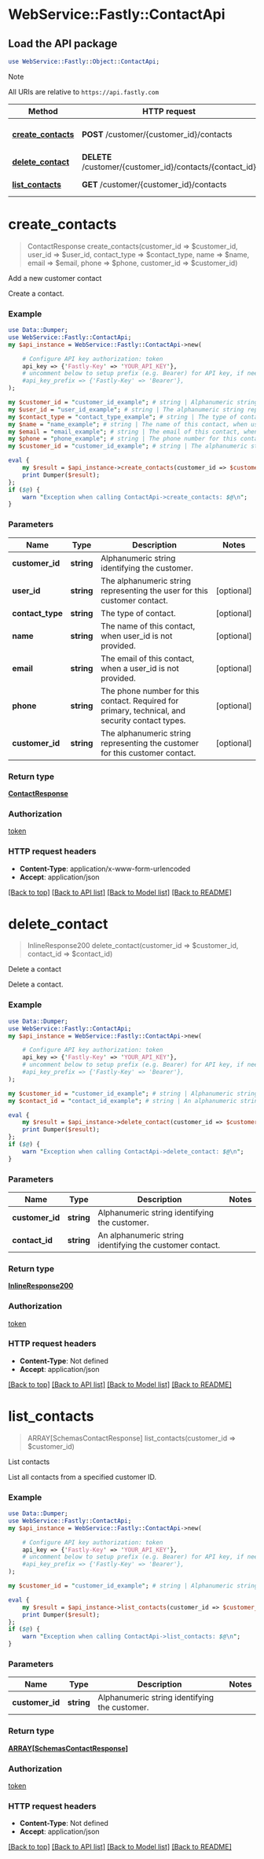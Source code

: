 # WebService::Fastly::ContactApi

## Load the API package
```perl
use WebService::Fastly::Object::ContactApi;
```

> [!NOTE]
> All URIs are relative to `https://api.fastly.com`

Method | HTTP request | Description
------ | ------------ | -----------
[**create_contacts**](ContactApi.md#create_contacts) | **POST** /customer/{customer_id}/contacts | Add a new customer contact
[**delete_contact**](ContactApi.md#delete_contact) | **DELETE** /customer/{customer_id}/contacts/{contact_id} | Delete a contact
[**list_contacts**](ContactApi.md#list_contacts) | **GET** /customer/{customer_id}/contacts | List contacts


# **create_contacts**
> ContactResponse create_contacts(customer_id => $customer_id, user_id => $user_id, contact_type => $contact_type, name => $name, email => $email, phone => $phone, customer_id => $customer_id)

Add a new customer contact

Create a contact.

### Example
```perl
use Data::Dumper;
use WebService::Fastly::ContactApi;
my $api_instance = WebService::Fastly::ContactApi->new(

    # Configure API key authorization: token
    api_key => {'Fastly-Key' => 'YOUR_API_KEY'},
    # uncomment below to setup prefix (e.g. Bearer) for API key, if needed
    #api_key_prefix => {'Fastly-Key' => 'Bearer'},
);

my $customer_id = "customer_id_example"; # string | Alphanumeric string identifying the customer.
my $user_id = "user_id_example"; # string | The alphanumeric string representing the user for this customer contact.
my $contact_type = "contact_type_example"; # string | The type of contact.
my $name = "name_example"; # string | The name of this contact, when user_id is not provided.
my $email = "email_example"; # string | The email of this contact, when a user_id is not provided.
my $phone = "phone_example"; # string | The phone number for this contact. Required for primary, technical, and security contact types.
my $customer_id = "customer_id_example"; # string | The alphanumeric string representing the customer for this customer contact.

eval {
    my $result = $api_instance->create_contacts(customer_id => $customer_id, user_id => $user_id, contact_type => $contact_type, name => $name, email => $email, phone => $phone, customer_id => $customer_id);
    print Dumper($result);
};
if ($@) {
    warn "Exception when calling ContactApi->create_contacts: $@\n";
}
```

### Parameters

Name | Type | Description  | Notes
------------- | ------------- | ------------- | -------------
 **customer_id** | **string**| Alphanumeric string identifying the customer. | 
 **user_id** | **string**| The alphanumeric string representing the user for this customer contact. | [optional] 
 **contact_type** | **string**| The type of contact. | [optional] 
 **name** | **string**| The name of this contact, when user_id is not provided. | [optional] 
 **email** | **string**| The email of this contact, when a user_id is not provided. | [optional] 
 **phone** | **string**| The phone number for this contact. Required for primary, technical, and security contact types. | [optional] 
 **customer_id** | **string**| The alphanumeric string representing the customer for this customer contact. | [optional] 

### Return type

[**ContactResponse**](ContactResponse.md)

### Authorization

[token](../README.md#token)

### HTTP request headers

 - **Content-Type**: application/x-www-form-urlencoded
 - **Accept**: application/json

[[Back to top]](#) [[Back to API list]](../README.md#documentation-for-api-endpoints) [[Back to Model list]](../README.md#documentation-for-models) [[Back to README]](../README.md)

# **delete_contact**
> InlineResponse200 delete_contact(customer_id => $customer_id, contact_id => $contact_id)

Delete a contact

Delete a contact.

### Example
```perl
use Data::Dumper;
use WebService::Fastly::ContactApi;
my $api_instance = WebService::Fastly::ContactApi->new(

    # Configure API key authorization: token
    api_key => {'Fastly-Key' => 'YOUR_API_KEY'},
    # uncomment below to setup prefix (e.g. Bearer) for API key, if needed
    #api_key_prefix => {'Fastly-Key' => 'Bearer'},
);

my $customer_id = "customer_id_example"; # string | Alphanumeric string identifying the customer.
my $contact_id = "contact_id_example"; # string | An alphanumeric string identifying the customer contact.

eval {
    my $result = $api_instance->delete_contact(customer_id => $customer_id, contact_id => $contact_id);
    print Dumper($result);
};
if ($@) {
    warn "Exception when calling ContactApi->delete_contact: $@\n";
}
```

### Parameters

Name | Type | Description  | Notes
------------- | ------------- | ------------- | -------------
 **customer_id** | **string**| Alphanumeric string identifying the customer. | 
 **contact_id** | **string**| An alphanumeric string identifying the customer contact. | 

### Return type

[**InlineResponse200**](InlineResponse200.md)

### Authorization

[token](../README.md#token)

### HTTP request headers

 - **Content-Type**: Not defined
 - **Accept**: application/json

[[Back to top]](#) [[Back to API list]](../README.md#documentation-for-api-endpoints) [[Back to Model list]](../README.md#documentation-for-models) [[Back to README]](../README.md)

# **list_contacts**
> ARRAY[SchemasContactResponse] list_contacts(customer_id => $customer_id)

List contacts

List all contacts from a specified customer ID.

### Example
```perl
use Data::Dumper;
use WebService::Fastly::ContactApi;
my $api_instance = WebService::Fastly::ContactApi->new(

    # Configure API key authorization: token
    api_key => {'Fastly-Key' => 'YOUR_API_KEY'},
    # uncomment below to setup prefix (e.g. Bearer) for API key, if needed
    #api_key_prefix => {'Fastly-Key' => 'Bearer'},
);

my $customer_id = "customer_id_example"; # string | Alphanumeric string identifying the customer.

eval {
    my $result = $api_instance->list_contacts(customer_id => $customer_id);
    print Dumper($result);
};
if ($@) {
    warn "Exception when calling ContactApi->list_contacts: $@\n";
}
```

### Parameters

Name | Type | Description  | Notes
------------- | ------------- | ------------- | -------------
 **customer_id** | **string**| Alphanumeric string identifying the customer. | 

### Return type

[**ARRAY[SchemasContactResponse]**](SchemasContactResponse.md)

### Authorization

[token](../README.md#token)

### HTTP request headers

 - **Content-Type**: Not defined
 - **Accept**: application/json

[[Back to top]](#) [[Back to API list]](../README.md#documentation-for-api-endpoints) [[Back to Model list]](../README.md#documentation-for-models) [[Back to README]](../README.md)

